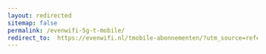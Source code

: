 ```yaml
---
layout: redirected
sitemap: false
permalink: /evenwifi-5g-t-mobile/
redirect_to:  https://evenwifi.nl/tmobile-abonnementen/?utm_source=referral&utm_medium=banner&utm_campaign=onbeperkt4g
---
```

